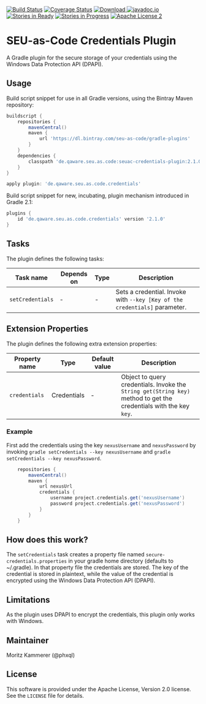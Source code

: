 [![Build Status](https://travis-ci.org/seu-as-code/seu-as-code.plugins.svg?branch=master)](https://travis-ci.org/seu-as-code/seu-as-code.plugins)
[![Coverage Status](https://coveralls.io/repos/seu-as-code/seu-as-code.plugins/badge.svg?branch=master&service=github&ts=1)](https://coveralls.io/github/seu-as-code/seu-as-code.plugins?branch=master)
[![Download](https://api.bintray.com/packages/seu-as-code/gradle-plugins/seuac-credentials-plugin/images/download.svg) ](https://bintray.com/seu-as-code/gradle-plugins/seuac-credentials-plugin/_latestVersion)
[![javadoc.io](https://javadocio-badges.herokuapp.com/de.qaware.seu.as.code/seuac-credentials-plugin/badge.svg)](https://javadocio-badges.herokuapp.com/de.qaware.seu.as.code/seuac-credentials-plugin)
[![Stories in Ready](https://badge.waffle.io/seu-as-code/seu-as-code.plugins.png?label=ready&title=Ready)](https://waffle.io/seu-as-code/seu-as-code.plugins)
[![Stories in Progress](https://badge.waffle.io/seu-as-code/seu-as-code.plugins.png?label=in%20progress&title=In%20Progress)](https://waffle.io/seu-as-code/seu-as-code.plugins)
[![Apache License 2](http://img.shields.io/badge/license-ASF2-blue.svg)](https://github.com/seu-as-code/seu-as-code.plugins/blob/master/LICENSE)

# SEU-as-Code Credentials Plugin

A Gradle plugin for the secure storage of your credentials using the Windows Data Protection API (DPAPI).

## Usage

Build script snippet for use in all Gradle versions, using the Bintray Maven repository:
```groovy
buildscript {
    repositories {
        mavenCentral()
        maven {
            url 'https://dl.bintray.com/seu-as-code/gradle-plugins'
        }
    }
    dependencies {
        classpath 'de.qaware.seu.as.code:seuac-credentials-plugin:2.1.0'
    }
}

apply plugin: 'de.qaware.seu.as.code.credentials'
```

Build script snippet for new, incubating, plugin mechanism introduced in Gradle 2.1:
```groovy
plugins {
    id 'de.qaware.seu.as.code.credentials' version '2.1.0'
}
```

## Tasks

The plugin defines the following tasks:

Task name | Depends on | Type | Description
--- | --- | --- | ---
`setCredentials`| - | - | Sets a credential. Invoke with `--key [Key of the credentials]` parameter.

## Extension Properties

The plugin defines the following extra extension properties:

Property name | Type | Default value | Description
--- | --- | --- | ---
`credentials` | Credentials | - | Object to query credentials. Invoke the `String get(String key)` method to get the credentials with the key `key`.

### Example

First add the credentials using the key `nexusUsername` and `nexusPassword` by invoking
`gradle setCredentials --key nexusUsername` and `gradle setCredentials --key nexusPassword`.

```groovy
    repositories {
        mavenCentral()
        maven {
            url nexusUrl
            credentials {
                username project.credentials.get('nexusUsername')
                password project.credentials.get('nexusPassword')
            }
        }
    }
```

## How does this work?

The `setCredentials` task creates a property file named `secure-credentials.properties` in your gradle home directory 
(defaults to ~/.gradle). In that property file the credentials are stored. The key of the credential is stored in 
plaintext, while the value of the credential is encrypted using the Windows Data Protection API (DPAPI).

## Limitations

As the plugin uses DPAPI to encrypt the credentials, this plugin only works with Windows.

## Maintainer

Moritz Kammerer (@phxql)

## License

This software is provided under the Apache License, Version 2.0 license. See the `LICENSE` file for details.
